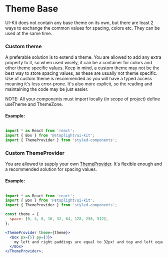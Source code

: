 # Theme Base

UI-Kit does not contain any base theme on its own, but there are least 2 ways to exchange the common values for spacing, colors etc.
They can be used at the same time.

### Custom theme

A preferable solution is to extend a theme. You are allowed to add any extra property to it, so when used wisely, it can be a container for colors and other theme specific values.
Keep in mind, a custom theme may not be the best way to store spacing values, as these are usually not theme specific.
Use of custom theme is recommended as you will have a typed access meaning it's less error-prone.
It's also more explicit, so the reading and maintaining the code may be just easier.

NOTE: All your components must import locally (in scope of project) define useTheme and ThemeZone.

#### Example:

```jsx

import * as React from 'react';
import { Box } from '@stoplight/ui-kit';
import { ThemeProvider } from 'styled-components';
```

### Custom ThemeProvider

You are allowed to supply your own [ThemeProvider](https://github.com/jxnblk/styled-system/blob/master/docs/getting-started.md#theming).
It's flexible enough and a recommended solution for spacing values.

#### Example:

```jsx

import * as React from 'react';
import { Box } from '@stoplight/ui-kit';
import { ThemeProvider } from 'styled-components';

const theme = {
  space: [0, 4, 8, 16, 32, 64, 128, 256, 512],
};

<ThemeProvider theme={theme}>
  <Box px={5} py={3}>
    my left and right paddings are equal to 32px! and top and left equal 16px.
  </Box>
</ThemeProvider>;
```
